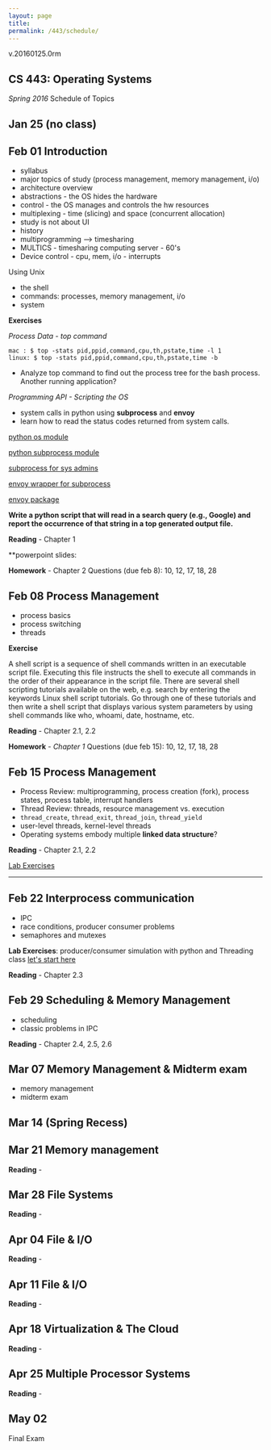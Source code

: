 ```yaml
---
layout: page
title: 
permalink: /443/schedule/
---
```


v.20160125.0rm

CS 443: Operating Systems
-------------------------
*Spring 2016* Schedule of Topics

Jan 25 (no class)
------  

Feb 01 Introduction
------
- syllabus
- major topics of study (process management, memory management, i/o)
- architecture overview
- abstractions - the OS hides the hardware
- control - the OS manages and controls the hw resources
- multiplexing - time (slicing) and space (concurrent allocation)
- study is not about UI
- history
- multiprogramming --> timesharing
- MULTICS - timesharing computing server - 60's
- Device control - cpu, mem, i/o - interrupts

Using Unix

- the shell
- commands: processes, memory management, i/o
- system

**Exercises**

*Process Data - top command*
	
	mac : $ top -stats pid,ppid,command,cpu,th,pstate,time -l 1
	linux: $ top -stats pid,ppid,command,cpu,th,pstate,time -b

- Analyze top command to find out the process tree for the bash process. Another running application?

*Programming API - Scripting the OS*

- system calls in python using **subprocess** and **envoy**
- learn how to read the status codes returned from system calls.

[python os module](https://docs.python.org/2/library/os.html)

[python subprocess module](https://docs.python.org/2/library/subprocess.html)

[subprocess for sys admins](http://www.pythonforbeginners.com/os/subprocess-for-system-administrators) 

[envoy wrapper for subprocess](http://www.pythonforbeginners.com/envoy/how-to-use-the-envoy-wrapper)

[envoy package](https://github.com/kennethreitz/envoy)

**Write a python script that will read in a search query (e.g., Google) and report the occurrence of that string in a top generated output file.**

**Reading** - Chapter 1

**powerpoint slides: 

**Homework** - Chapter 2 Questions (due feb 8): 10, 12, 17, 18, 28

Feb 08 Process Management
------
- process basics
- process switching
- threads

**Exercise** 

A shell script is a sequence of shell commands written in an executable script file. Executing this file instructs the shell to execute all commands in the order of their appearance in the script file. There are several shell scripting tutorials available on the web, e.g. search by entering the keywords Linux shell script tutorials. Go through one of these tutorials and then write a shell script that displays various system parameters by using shell commands like who, whoami, date, hostname, etc.

**Reading** - Chapter 2.1, 2.2

**Homework** - _Chapter *1*_ Questions (due feb 15): 10, 12, 17, 18, 28

Feb 15 Process Management
------
- Process Review: multiprogramming, process creation (fork), process states, process table, interrupt handlers
- Thread Review: threads, resource management vs. execution
- ```thread_create```, ```thread_exit```, ```thread_join```, ```thread_yield```
- user-level threads, kernel-level threads
- Operating systems embody multiple **linked data structure**?

**Reading** - Chapter 2.1, 2.2


[Lab Exercises](/145/2016-feb-15-ex/)

----


Feb 22 Interprocess communication
------ 
- IPC 
- race conditions, producer consumer problems
- semaphores and mutexes

**Lab Exercises**: producer/consumer simulation with python and Threading class [let's start here](http://www.tutorialspoint.com/python/python_multithreading.htm)

**Reading** - Chapter 2.3  

Feb 29 Scheduling & Memory Management
------
- scheduling
- classic problems in IPC

**Reading** - Chapter 2.4, 2.5, 2.6


Mar 07 Memory Management & Midterm exam
------
- memory management
- midterm exam
 

Mar 14 (Spring Recess)
------

Mar 21 Memory management
------

**Reading** - 

Mar 28 File Systems
------

**Reading** - 

Apr 04 File & I/O
------

**Reading** - 

Apr 11 File & I/O
------

**Reading** - 

Apr 18 Virtualization & The Cloud
------

**Reading** - 

Apr 25 Multiple Processor Systems
------

**Reading** - 

May 02
------
Final Exam 


